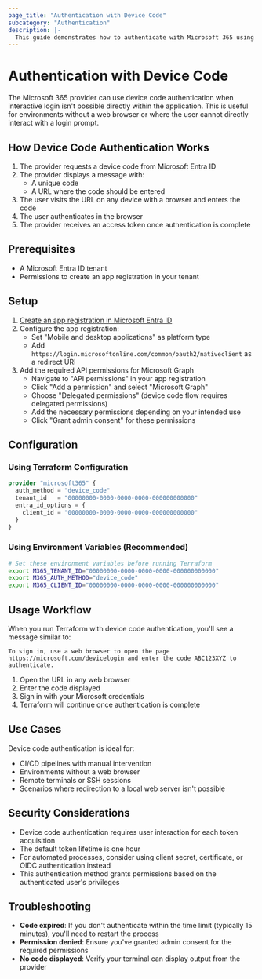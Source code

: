 ```yaml
---
page_title: "Authentication with Device Code"
subcategory: "Authentication"
description: |-
  This guide demonstrates how to authenticate with Microsoft 365 using device code authentication.
---
```


# Authentication with Device Code

The Microsoft 365 provider can use device code authentication when interactive login isn't possible directly within the application. This is useful for environments without a web browser or where the user cannot directly interact with a login prompt.

## How Device Code Authentication Works

1. The provider requests a device code from Microsoft Entra ID
2. The provider displays a message with:
   - A unique code
   - A URL where the code should be entered
3. The user visits the URL on any device with a browser and enters the code
4. The user authenticates in the browser
5. The provider receives an access token once authentication is complete

## Prerequisites

- A Microsoft Entra ID tenant
- Permissions to create an app registration in your tenant

## Setup

1. [Create an app registration in Microsoft Entra ID](https://learn.microsoft.com/en-us/entra/identity-platform/quickstart-register-app)
2. Configure the app registration:
   - Set "Mobile and desktop applications" as platform type
   - Add `https://login.microsoftonline.com/common/oauth2/nativeclient` as a redirect URI
3. Add the required API permissions for Microsoft Graph
   - Navigate to "API permissions" in your app registration
   - Click "Add a permission" and select "Microsoft Graph"
   - Choose "Delegated permissions" (device code flow requires delegated permissions)
   - Add the necessary permissions depending on your intended use
   - Click "Grant admin consent" for these permissions

## Configuration

### Using Terraform Configuration

```terraform
provider "microsoft365" {
  auth_method = "device_code"
  tenant_id   = "00000000-0000-0000-0000-000000000000"
  entra_id_options = {
    client_id = "00000000-0000-0000-0000-000000000000"
  }
}
```

### Using Environment Variables (Recommended)

```bash
# Set these environment variables before running Terraform
export M365_TENANT_ID="00000000-0000-0000-0000-000000000000"
export M365_AUTH_METHOD="device_code"
export M365_CLIENT_ID="00000000-0000-0000-0000-000000000000"
```


## Usage Workflow

When you run Terraform with device code authentication, you'll see a message similar to:

```
To sign in, use a web browser to open the page https://microsoft.com/devicelogin and enter the code ABC123XYZ to authenticate.
```

1. Open the URL in any web browser
2. Enter the code displayed
3. Sign in with your Microsoft credentials
4. Terraform will continue once authentication is complete

## Use Cases

Device code authentication is ideal for:

- CI/CD pipelines with manual intervention
- Environments without a web browser
- Remote terminals or SSH sessions
- Scenarios where redirection to a local web server isn't possible

## Security Considerations

- Device code authentication requires user interaction for each token acquisition
- The default token lifetime is one hour
- For automated processes, consider using client secret, certificate, or OIDC authentication instead
- This authentication method grants permissions based on the authenticated user's privileges

## Troubleshooting

- **Code expired**: If you don't authenticate within the time limit (typically 15 minutes), you'll need to restart the process
- **Permission denied**: Ensure you've granted admin consent for the required permissions
- **No code displayed**: Verify your terminal can display output from the provider